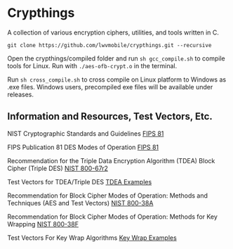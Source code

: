 # Crypthings

A collection of various encryption ciphers, utilities, and tools written in C.

`git clone https://github.com/lwvmobile/crypthings.git --recursive`

Open the crypthings/compiled folder and run `sh gcc_compile.sh` to compile tools for Linux.
Run with `./aes-ofb-crypt.o` in the terminal.

Run `sh cross_compile.sh` to cross compile on Linux platform to Windows as .exe files.
Windows users, precompiled exe files will be available under releases.

## Information and Resources, Test Vectors, Etc.

NIST Cryptographic Standards and Guidelines
[FIPS 81](https://csrc.nist.gov/projects/cryptographic-standards-and-guidelines/ "FIPS 81")

FIPS Publication 81 DES Modes of Operation
[FIPS 81](https://nvlpubs.nist.gov/nistpubs/Legacy/FIPS/fipspub81.pdf "FIPS 81")

Recommendation for the Triple Data Encryption Algorithm (TDEA) Block Cipher (Triple DES)
[NIST 800-67r2](https://nvlpubs.nist.gov/nistpubs/SpecialPublications/NIST.SP.800-67r2.pdf "NIST  800-67r2")

Test Vectors for TDEA/Triple DES
[TDEA Examples](https://csrc.nist.gov/CSRC/media/Projects/Cryptographic-Standards-and-Guidelines/documents/examples/TDES_ModesA_All.pdf "TDEA Examples")

Recommendation for Block Cipher Modes of Operation: Methods and Techniques (AES and Test Vectors)
[NIST 800-38A](https://nvlpubs.nist.gov/nistpubs/Legacy/SP/nistspecialpublication800-38a.pdf "NIST  800-38A")

Recommendation for Block Cipher Modes of Operation: Methods for Key Wrapping
[NIST 800-38F](https://nvlpubs.nist.gov/nistpubs/SpecialPublications/NIST.SP.800-38F.pdf "NIST 800-38F")

Test Vectors For Key Wrap Algorithms
[Key Wrap Examples](https://csrc.nist.gov/CSRC/media/Projects/Cryptographic-Standards-and-Guidelines/documents/examples/key-wrapping-KW-KWP.pdf "Key Wrap Examples")